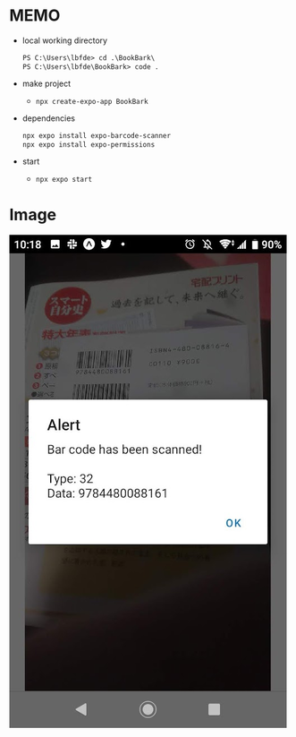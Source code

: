 # MEMO
- local working directory
  ```console
  PS C:\Users\lbfde> cd .\BookBark\
  PS C:\Users\lbfde\BookBark> code .
  ```

- make project
  - `npx create-expo-app BookBark`

- dependencies
  ```console
  npx expo install expo-barcode-scanner
  npx expo install expo-permissions
  ```

- start
  - `npx expo start`

# Image

![](image.jpg)
